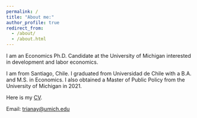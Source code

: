 ```yaml
---
permalink: /
title: "About me:"
author_profile: true
redirect_from: 
  - /about/
  - /about.html
---
```


I am an Economics Ph.D. Candidate at the University of Michigan interested in development and labor economics.

I am from Santiago, Chile. I graduated from Universidad de Chile with a B.A. and M.S. in Economics. I also obtained a Master of Public Policy from the University of Michigan in 2021.

Here is my [CV](https://tyentzen.github.io/files/CV_yentzen.pdf).

Email: [trianay@umich.edu](mailto:trianay@umich.edu)
